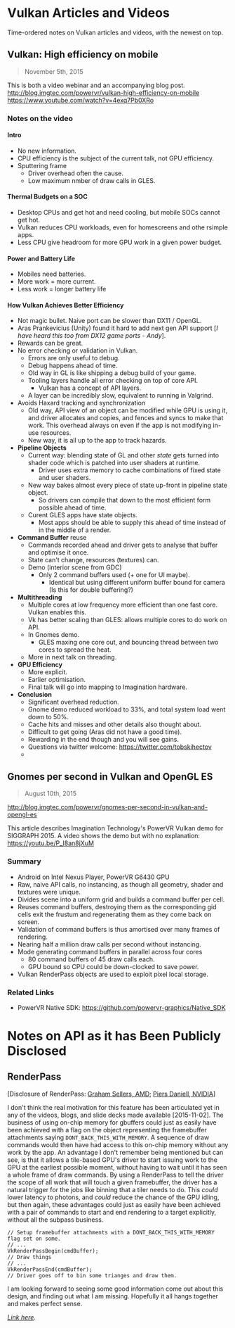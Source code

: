
# Vulkan Articles and Videos

Time-ordered notes on Vulkan articles and videos, with the newest on top.

## Vulkan: High efficiency on mobile <a id="vulkan_High_efficiency_on_mobile_video"></a>
> November 5th, 2015

This is both a video webinar and an accompanying blog post. 
http://blog.imgtec.com/powervr/vulkan-high-efficiency-on-mobile
https://www.youtube.com/watch?v=4exq7Pb0XRo

### Notes on the video
#### Intro
* No new information.
* CPU efficiency is the subject of the current talk, not GPU efficiency.
* Sputtering frame
  * Driver overhead often the cause. 
  * Low maximum nmber of draw calls in GLES.

#### Thermal Budgets on a SOC
* Desktop CPUs and get hot and need cooling, but mobile SOCs cannot get hot.
* Vulkan reduces CPU workloads, even for homescreens and othe rsimple apps.
* Less CPU give headroom for more GPU work in a given power budget.

#### Power and Battery Life
* Mobiles need batteries.
* More work = more current.
* Less work = longer battery life

#### How Vulkan Achieves Better Efficiency
* Not magic bullet. Naive port can be slower than DX11 / OpenGL.
* Aras Prankevicius (Unity) found it hard to add next gen API support [_I have heard this too from DX12 game ports - Andy_].
* Rewards can be great.
* No error checking or validation in Vulkan.
  * Errors are only useful to debug.
  * Debug happens ahead of time.
  * Old way in GL is like shipping a debug build of your game.
  * Tooling layers handle all error checking on top of core API.
    * Vulkan has a concept of API layers.   
  * A layer can be incredibly slow, equivalent to running in Valgrind.
* Avoids Haxard tracking and synchronization
  * Old way, API view of an object can be modified while GPU is using it, and driver allocates and copies, and fences and syncs to make that work. This overhead always on even if the app is not modifying in-use resources.
  * New way, it is all up to the app to track hazards.
* **Pipeline Objects**
  * Current way: blending state of GL and other _state_ gets turned into shader code which is patched into user shaders at runtime.
    * Driver uses extra memory to cache combinations of fixed state and user shaders.
  * New way bakes almost every piece of state up-front in pipeline state object.
    * So drivers can compile that down to the most efficient form possible ahead of time.
  * Curent GLES apps have state objects.
    * Most apps should be able to supply this ahead of time instead of in the middle of a render.
* **Command Buffer** reuse
  * Commands recorded ahead and driver gets to analyse that buffer and optimise it once.  
  * State can't change, resources (textures) can.
  * Demo (interior scene from GDC)
    * Only 2 command buffers used (+ one for UI maybe).
      * Identical but using different uniform buffer bound for camera (Is this for double buffering?)
* **Multithreading**
  * Multiple cores at low frequency more efficient than one fast core. Vulkan enables this.
  * Vk has better scaling than GLES: allows multiple cores to do work on API.
  * In Gnomes demo.
    * GLES maxing one core out, and bouncing thread between two cores to spread the heat.
  * More in next talk on threading.
* **GPU Efficiency**
  * More explicit.
  * Earlier optimisation.
  * Final talk will go into mapping to Imagination hardware.
* **Conclusion**
  * Significant overhead reduction.
  * Gnome demo reduced workload to 33%, and total system load went down to 50%.
  * Cache hits and misses and other details also thought about.
  * Difficult to get going (Aras did not have a good time).
  * Rewarding in the end though and you will see gains. 
  * Questions via twitter welcome: https://twitter.com/tobskihectov
  * 

## Gnomes per second in Vulkan and OpenGL ES
> August 10th, 2015

http://blog.imgtec.com/powervr/gnomes-per-second-in-vulkan-and-opengl-es

This article describes Imagination Technology's PowerVR Vulkan demo
for SIGGRAPH 2015.
A video shows the demo but with no explanation: https://youtu.be/P_I8an8jXuM

### Summary
* Android on Intel Nexus Player, PowerVR G6430 GPU
* Raw, naive API calls, no instancing, as though all geometry, shader and textures were unique.
* Divides scene into a uniform grid and builds a command buffer per cell.
* Reuses command buffers, destroying them as the corresponding gid cells exit the frustum and regenerating them as they come back on screen.
* Validation of command buffers is thus amortised over many frames of rendering.
* Nearing half a million draw calls per second without instancing.
* Mode generating command buffers in parallel across four cores
  * 80 command buffers of 45 draw calls each.
  * GPU bound so CPU could be down-clocked to save power.
* Vulkan RenderPass objects are used to exploit pixel local storage.

### Related Links
* PowerVR Native SDK: https://github.com/powervr-graphics/Native_SDK

# Notes on API as it has Been Publicly Disclosed

## RenderPass
[Disclosure of RenderPass: [Graham Sellers, AMD](https://onedrive.live.com/redir?resid=2053FCB7E3D99729!124&authkey=!AN2LmaEK6rJB4yQ&ithint=file%2cpptx); [Piers Daniell, NVIDIA](https://www.youtube.com/watch?v=NqensKmmRfE&t=29m15s)]

I don't think the real motivation for this feature has been articulated yet in any of the videos, blogs, and slide decks made available [2015-11-02].
The business of using on-chip memory for gbuffers could just as easily have been achieved with a flag on the object representing the framebuffer attachments saying `DONT_BACK_THIS_WITH_MEMORY`.
A sequence of draw commands would then have had access to this on-chip memory without any work by the app. 
An advantage I don't remember being mentioned but can see,
is that it allows a tile-based GPU's driver to start issuing work to the GPU at the earliest possible moment, without having to wait until it has seen a whole frame of draw commands.
By using a RenderPass to tell the driver the scope of all work that will touch a given framebuffer,
the driver has a natural trigger for the jobs like binning that a tiler needs to do.
This _could_ lower latency to photons, and _could_ reduce the chance of the GPU idling,
but then again, these advantages could just as easily have been achieved with a pair of commands
to start and end rendering to a target explicitly, without all the subpass business.

    // Setup framebuffer attachments with a DONT_BACK_THIS_WITH_MEMORY flag set on some.
    // ...
    VkRenderPassBegin(cmdBuffer);
    // Draw things
    // ...
    VkRenderPassEnd(cmdBuffer);
    // Driver goes off to bin some trianges and draw them.
 
I am looking forward to seeing some good information come out about this design,
and finding out what I am missing.
Hopefully it all hangs together and makes perfect sense.


_[Link here](http://ahcox.com/vulkan/vulkan-notes/)._
